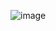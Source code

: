 ![image](https://user-images.githubusercontent.com/97497412/216075858-1e82ecf9-a0c1-410d-8663-6198122524b3.png)

